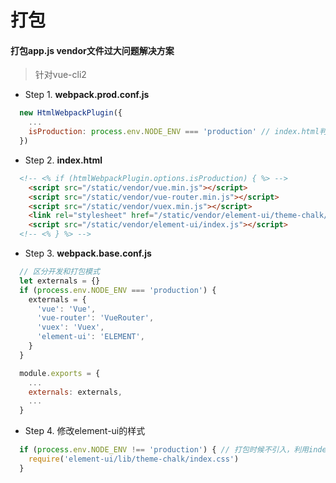 # 打包

#### 打包app.js vendor文件过大问题解决方案
> 针对vue-cli2

- Step 1. **webpack.prod.conf.js**
```js
  new HtmlWebpackPlugin({
    ...
    isProduction: process.env.NODE_ENV === 'production' // index.html判断条件，是否加入external的模块
  })
```

- Step 2. **index.html**
```html
  <!-- <% if (htmlWebpackPlugin.options.isProduction) { %> -->
    <script src="/static/vendor/vue.min.js"></script>
    <script src="/static/vendor/vue-router.min.js"></script>
    <script src="/static/vendor/vuex.min.js"></script>
    <link rel="stylesheet" href="/static/vendor/element-ui/theme-chalk/index.css" >
    <script src="/static/vendor/element-ui/index.js"></script>
  <!-- <% } %> -->
```

- Step 3. **webpack.base.conf.js**
```js
  // 区分开发和打包模式
  let externals = {}
  if (process.env.NODE_ENV === 'production') {
    externals = {
      'vue': 'Vue',
      'vue-router': 'VueRouter',
      'vuex': 'Vuex',
      'element-ui': 'ELEMENT',
    }
  }

  module.exports = {
    ...
    externals: externals,
    ...
  }
```

- Step 4. 修改element-ui的样式
```js
  if (process.env.NODE_ENV !== 'production') { // 打包时候不引入，利用index.html下elementui
    require('element-ui/lib/theme-chalk/index.css')
  }
```
